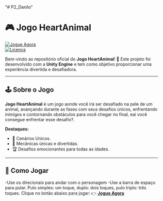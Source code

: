 "# P2_Danilo"  
# 🎮 **Jogo HeartAnimal**  

[![Jogue Agora](https://img.shields.io/badge/Jogar-Online-brightgreen?style=for-the-badge)](https://1drv.ms/f/c/f1ceda1fbaa87554/Egkop5slXNlNtwbktSJ8EhoBo1YaMMGBfgiTw43poMvV7w?e=QisnWL)  
[![Licença](https://img.shields.io/badge/Licen%C3%A7a-MIT-blue?style=for-the-badge)](#licença)

Bem-vindo ao repositório oficial do **Jogo HeartAnimal**! 🌟 Este projeto foi desenvolvido com a **Unity Engine** e tem como objetivo proporcionar uma experiência divertida e desafiadora.  

---

## 🕹️ **Sobre o Jogo**  
**Jogo HeartAnimal** é um jogo aonde você irá ser desafiado na pele de um animal, avançando durante as fases com seus desafios únicos, enfrentando inimigos e contornando obstáculos para você chegar no final, eai você consegue enfrentar esse desafio?.  

**Destaques:**  
- 🌌 Cenários Unicos.  
- 🎯 Mecânicas únicas e divertidas.  
- 🏆 Desafios emocionantes para todas as idades.  

---

## 🚀 **Como Jogar**  

-Use os direcionais para andar com o personagem
-Use a barra de espaço para pular. Pulo simples: um toque, duplo: dois toques, pulo triplo: três toques.
Clique no botão abaixo para jogar: 
👉 [**Jogue Agora**](https://1drv.ms/f/c/f1ceda1fbaa87554/Egkop5slXNlNtwbktSJ8EhoBo1YaMMGBfgiTw43poMvV7w?e=QisnWL)